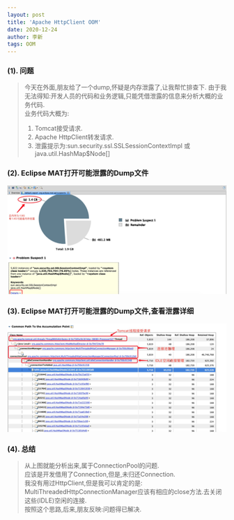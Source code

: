 ```yaml
---
layout: post
title: 'Apache HttpClient OOM'
date: 2020-12-24
author: 李新
tags: OOM
---
```


### (1). 问题
> 今天在外面,朋友给了一个dump,怀疑是内存泄露了,让我帮忙排查下.
> 由于我无法得知:开发人员的代码和业务逻辑,只能凭借泄露的信息来分析大概的业务代码.  
> 业务代码大概为:  
> 1. Tomcat接受请求.  
> 2. Apache HttpClient转发请求.    
> 3. 泄露提示为:sun.security.ssl.SSLSessionContextImpl 或 java.util.HashMap$Node[]   

### (2). Eclipse MAT打开可能泄露的Dump文件
!["内存泄露"](/assets/oom/imgs/eclipse-mat-leak-1.jpg)

### (3). Eclipse MAT打开可能泄露的Dump文件,查看泄露详细
!["内存泄露详解"](/assets/oom/imgs/eclipse-mat-leak-2.jpg)

### (4). 总结
> 从上图就能分析出来,属于ConnectionPool的问题.   
> 应该是开发借用了Connection,但是,未归还Connection.   
> 我没有用过HttpClient,但是我可以肯定的是:    
> MultiThreadedHttpConnectionManager应该有相应的close方法.去关闭这些(IDLE)空闲的连接.    
> 按照这个思路,后来,朋友反映:问题得已解决.